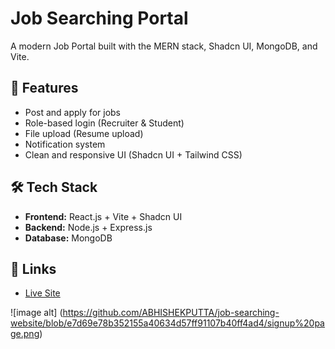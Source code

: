# Job Searching Portal

A modern Job Portal built with the MERN stack, Shadcn UI, MongoDB, and Vite.

## 🚀 Features
- Post and apply for jobs
- Role-based login (Recruiter & Student)
- File upload (Resume upload)
- Notification system
- Clean and responsive UI (Shadcn UI + Tailwind CSS)

## 🛠 Tech Stack
- **Frontend:** React.js + Vite + Shadcn UI
- **Backend:** Node.js + Express.js
- **Database:** MongoDB


## 🔗 Links
- [Live Site](https://www.linkedin.com/posts/abhishek-putta-847b372b6_reactjs-nodejs-mongodb-activity-7322141927678558209-HFE_?utm_source=share&utm_medium=member_desktop&rcm=ACoAAEv8ivcBciRAFHdCfpWvtsnkvKnBpvd8RFs)



![image alt] (https://github.com/ABHISHEKPUTTA/job-searching-website/blob/e7d69e78b352155a40634d57ff91107b40ff4ad4/signup%20page.png)
